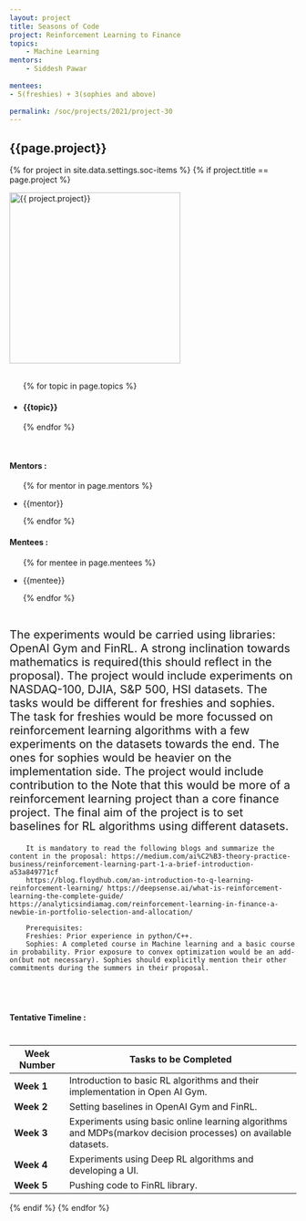 ```yaml
---
layout: project
title: Seasons of Code
project: Reinforcement Learning to Finance
topics:
    - Machine Learning
mentors:
    - Siddesh Pawar   
    
mentees:
- 5(freshies) + 3(sophies and above)  
    
permalink: /soc/projects/2021/project-30
---
```


<h2 class="display1 m-3 p-3 text-center">{{page.project}}</h2>

{% for project in site.data.settings.soc-items %}
{% if project.title == page.project %}
<div>
    <img src="{{ site.baseurl }}/{{ project.image }}"  width = "300" height="300" alt="{{ project.project}}" class="border rounded img-soc">
</div>
<div>
    <br>
    <ul>
        {% for topic in page.topics %}
        <li><h4 class="text-primary text-center">{{topic}}</h4></li>
        {% endfor %}
    </ul>
    <br>
    <h4 class="display3  ">Mentors :</h4> 
    <ul>
        {% for mentor in page.mentors %}
        <li><p class="lead">{{mentor}}</p></li>
        {% endfor %}
    </ul>
    <h4 class="display3  ">Mentees :</h4> 
    <ul>
        {% for mentee in page.mentees %}
        <li><p class="lead">{{mentee}}</p></li>
        {% endfor %}
    </ul>
</div>
<div>
    <p class="display3" style = "font-size:20px;" >
        <br>
        The experiments would be carried using libraries: OpenAI Gym and FinRL. A strong inclination towards mathematics is required(this should reflect in the proposal). The project would include experiments on NASDAQ-100, DJIA, S&P 500, HSI datasets. The tasks would be different for freshies and sophies. The task for freshies would be more focussed on reinforcement learning algorithms with a few experiments on the datasets towards the end. The ones for sophies would be heavier on the implementation side. The project would include contribution to the Note that this would be more of a reinforcement learning project than a core finance project. The final aim of the project is to set baselines for RL algorithms using different datasets.

        It is mandatory to read the following blogs and summarize the content in the proposal: https://medium.com/ai%C2%B3-theory-practice-business/reinforcement-learning-part-1-a-brief-introduction-a53a849771cf
        https://blog.floydhub.com/an-introduction-to-q-learning-reinforcement-learning/ https://deepsense.ai/what-is-reinforcement-learning-the-complete-guide/ https://analyticsindiamag.com/reinforcement-learning-in-finance-a-newbie-in-portfolio-selection-and-allocation/

        Prerequisites:
        Freshies: Prior experience in python/C++.
        Sophies: A completed course in Machine learning and a basic course in probability. Prior exposure to convex optimization would be an add-on(but not necessary). Sophies should explicitly mention their other commitments during the summers in their proposal.
  <br>
</div>
<div>
    <h4 class="display3" style="margin:40px 0px 40px 0px;">Tentative Timeline :</h4>
    <table class="table table-striped">
  <thead>
    <tr>
      <th>Week Number</th>
      <th>Tasks to be Completed</th>
    </tr>
  </thead>
  <tbody>
    <tr>
      <td><strong>Week 1</strong></td>
      <td>Introduction to basic RL algorithms and their implementation in Open AI Gym.</td>
    </tr>
    <tr>
      <td><strong>Week 2</strong></td>
      <td>Setting baselines in OpenAI Gym and FinRL.</td>
    </tr>
    <tr>
      <td><strong>Week 3</strong></td>
      <td>Experiments using basic online learning algorithms and MDPs(markov decision processes) on available datasets.</td>
    </tr>
    <tr>
      <td><strong>Week 4</strong></td>
      <td>Experiments using Deep RL algorithms and developing a UI.</td>
    </tr>
    <tr>
      <td><strong>Week 5</strong></td>
      <td>Pushing code to FinRL library.</td>
    </tr>
  </tbody>
</table>
</div>

{% endif %}
{% endfor %}
